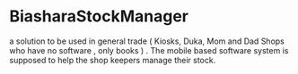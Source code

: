 # BiasharaStockManager
a solution to be used in general trade ( Kiosks, Duka, Mom and Dad Shops who have no software , only books ) .  The mobile based software system is supposed to help the shop keepers manage their stock.
